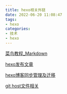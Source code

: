 ```yaml
---
title: hexo相关外链
date: 2022-06-20 11:08:47
tags:
- hexo
categories: 
- 技术
- hexo
---
```


[菜鸟教程_Markdown](https://www.runoob.com/markdown/md-tutorial.html)

[hexo发布文章](https://www.cnblogs.com/anthony-wang0228/articles/11461321.html)

[hexo博客同步管理及迁移](https://www.jianshu.com/p/fceaf373d797)

[git host文件相关](https://raw.hellogithub.com/hosts)